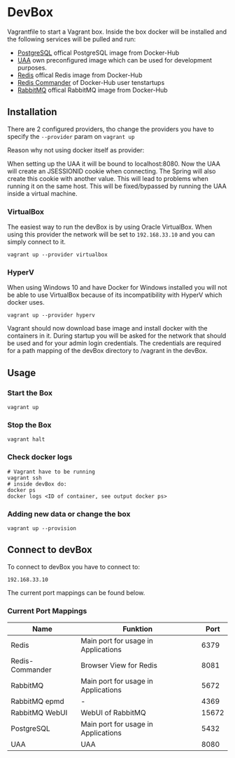# DevBox

Vagrantfile to start a Vagrant box. Inside the box docker will be installed and the following services will be pulled and run:

* [PostgreSQL](https://hub.docker.com/_/postgres) offical PostgreSQL image from Docker-Hub
* [UAA](https://hub.docker.com/r/konraifen88/unsecure-uaa) own preconfigured image which can be used for development purposes.
* [Redis](https://hub.docker.com/_/redis/) offical Redis image from Docker-Hub
* [Redis Commander](https://hub.docker.com/r/tenstartups/redis-commander) of Docker-Hub user tenstartups
* [RabbitMQ](https://hub.docker.com/_/rabbitmq) offical RabbitMQ image from Docker-Hub


## Installation

There are 2 configured providers, tho change the providers you have to specify the `--provider` param on `vagrant up`

Reason why not using docker itself as provider:

When setting up the UAA it will be bound to localhost:8080. Now the UAA will create an JSESSIONID cookie when connecting. The Spring will also create this cookie with another value. This will lead to problems when running it on the same host.
This will be fixed/bypassed by running the UAA inside a virtual machine.

### VirtualBox

The easiest way to run the devBox is by using Oracle VirtualBox. When using this provider the network will be set to `192.168.33.10` and you can simply connect to it.

``` shell
vagrant up --provider virtualbox
```

### HyperV

When using Windows 10 and have Docker for Windows installed you will not be able to use VirtualBox because of its incompatibility with HyperV which docker uses.

``` shell
vagrant up --provider hyperv
```

Vagrant should now download base image and install docker with the containers in it. 
During startup you will be asked for the network that should be used and for your admin login credentials. 
The credentials are required for a path mapping of the devBox directory to /vagrant in the devBox.

## Usage

### Start the Box

``` shell
vagrant up
```

### Stop the Box

``` shell
vagrant halt
```

### Check docker logs

``` shell
# Vagrant have to be running
vagrant ssh
# inside devBox do:
docker ps
docker logs <ID of container, see output docker ps>
```

### Adding new data or change the box

``` shell
vagrant up --provision
```

## Connect to devBox
	
To connect to devBox you have to connect to:

    192.168.33.10

The current port mappings can be found below.
	
### Current Port Mappings

| Name            | Funktion                               | Port  |
|-----------------|----------------------------------------|-------|
| Redis           | Main port for usage in Applications    | 6379  |
| Redis-Commander | Browser View for Redis                 | 8081  |
| RabbitMQ        | Main port for usage in Applications    | 5672  |
| RabbitMQ epmd   | -                                      | 4369  |
| RabbitMQ WebUI  | WebUI of RabbitMQ                      | 15672 |
| PostgreSQL      | Main port for usage in Applications    | 5432  |
| UAA             | UAA                                    | 8080  |